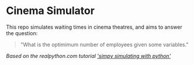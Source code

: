 # Cinema Simulator

This repo simulates waiting times in cinema theatres, and aims to answer the question:
>"What is the optimimum number of employees given some variables." 


*Based on the realpython.com tutorial 
['simpy simulating with python'](https://realpython.com/simpy-simulating-with-python/#creating-the-environment-class-definition)*
